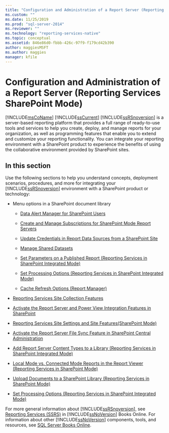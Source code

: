 ```yaml
---
title: "Configuration and Administration of a Report Server (Reporting Services SharePoint Mode) | Microsoft Docs"
ms.custom: ""
ms.date: 11/25/2019
ms.prod: "sql-server-2014"
ms.reviewer: ""
ms.technology: "reporting-services-native"
ms.topic: conceptual
ms.assetid: 846e86d0-fbbb-426c-97f9-f179cd42b390
author: maggiesMSFT
ms.author: maggies
manager: kfile
---
```

# Configuration and Administration of a Report Server (Reporting Services SharePoint Mode)
  [!INCLUDE[msCoName](../includes/msconame-md.md)] [!INCLUDE[ssCurrent](../includes/sscurrent-md.md)] [!INCLUDE[ssRSnoversion](../includes/ssrsnoversion-md.md)] is a server-based reporting platform that provides a full range of ready-to-use tools and services to help you create, deploy, and manage reports for your organization, as well as programming features that enable you to extend and customize your reporting functionality. You can integrate your reporting environment with a SharePoint product to experience the benefits of using the collaborative environment provided by SharePoint sites.  
  
## In this section  
 Use the following sections to help you understand concepts, deployment scenarios, procedures, and more for integrating your [!INCLUDE[ssRSnoversion](../includes/ssrsnoversion-md.md)] environment with a SharePoint product or technology:  
  
-   Menu options in a SharePoint document library  
  
    -   [Data Alert Manager for SharePoint Users](../../2014/reporting-services/data-alert-manager-for-sharepoint-users.md)  
  
    -   [Create and Manage Subscriptions for SharePoint Mode Report Servers](subscriptions/create-and-manage-subscriptions-for-sharepoint-mode-report-servers.md)  
  
    -   [Update Credentials in Report Data Sources from a SharePoint Site](report-data/update-credentials-in-report-data-sources-from-a-sharepoint-site.md)  
  
    -   [Manage Shared Datasets](report-data/manage-shared-datasets.md)  
  
    -   [Set Parameters on a Published Report &#40;Reporting Services in SharePoint Integrated Mode&#41;](report-design/set-parameters-on-a-published-report-sharepoint-integrated-mode.md)  
  
    -   [Set Processing Options &#40;Reporting Services in SharePoint Integrated Mode&#41;](../../2014/reporting-services/set-processing-options-reporting-services-in-sharepoint-integrated-mode.md)  
  
    -   [Cache Refresh Options &#40;Report Manager&#41;](../../2014/reporting-services/cache-refresh-options-report-manager.md)  
  
-   [Reporting Services Site Collection Features](../../2014/reporting-services/reporting-services-site-collection-features.md)  
  
-   [Activate the Report Server and Power View Integration Features in SharePoint](activate-the-report-server-and-power-view-integration-features-in-sharepoint.md)  
  
-   [Reporting Services Site Settings and Site Features&#40;SharePoint Mode&#41;](../../2014/reporting-services/reporting-services-site-settings-and-site-features-sharepoint-mode.md)  
  
-   [Activate the Report Server File Sync Feature in SharePoint Central Administration](../../2014/reporting-services/activate-report-server-file-sync-feature-sharepoint-central-administration.md)  
  
-   [Add Report Server Content Types to a Library &#40;Reporting Services in SharePoint Integrated Mode&#41;](../../2014/reporting-services/add-reporting-services-content-types-to-a-sharepoint-library.md)  
  
-   [Local Mode vs. Connected Mode Reports in the Report Viewer &#40;Reporting Services in SharePoint Mode&#41;](../../2014/reporting-services/local-vs-connected-mode-report-viewer-reporting-services-sharepoint-mode.md)  
  
-   [Upload Documents to a SharePoint Library &#40;Reporting Services in SharePoint Mode&#41;](../../2014/reporting-services/upload-documents-to-a-sharepoint-library-reporting-services-in-sharepoint-mode.md)  
  
-   [Set Processing Options &#40;Reporting Services in SharePoint Integrated Mode&#41;](../../2014/reporting-services/set-processing-options-reporting-services-in-sharepoint-integrated-mode.md)  
  
 For more general information about [!INCLUDE[ssRSnoversion](../includes/ssrsnoversion-md.md)], see [Reporting Services &#40;SSRS&#41;](create-deploy-and-manage-mobile-and-paginated-reports.md) in [!INCLUDE[ssNoVersion](../includes/ssnoversion-md.md)] Books Online. For information about other [!INCLUDE[ssNoVersion](../includes/ssnoversion-md.md)] components, tools, and resources, see [SQL Server Books Online](../index.yml).  
  
  
